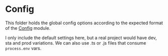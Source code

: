 # Config

This folder holds the global config options according to the expected format of the [Config](https://www.npmjs.com/package/config) module.

I only include the default settings here, but a real project would have dev, sta and prod variations. We can also use .ts or .js files that consume `process.env` vars.
